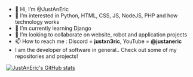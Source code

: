 - 👋 Hi, I’m @JustAnEric
- 👀 I’m interested in Python, HTML, CSS, JS, NodeJS, PHP and how technology works
- 🌱 I’m currently learning Django
- 💞️ I’m looking to collaborate on website, robot and application projects
- 📫 How to reach me : Discord = **justxn3ric**, YouTube = **@justaneric**
- I am the developer of software in general.. Check out some of my repositories and projects!

<!---
WWEMGamer2/WWEMGamer2 is a ✨ special ✨ repository because its `README.md` (this file) appears on your GitHub profile.
You can click the Preview link to take a look at your changes.
--->

[![JustAnEric's GitHub stats](https://github-readme-stats.vercel.app/api?username=justaneric)](https://github.com/anuraghazra/github-readme-stats)
